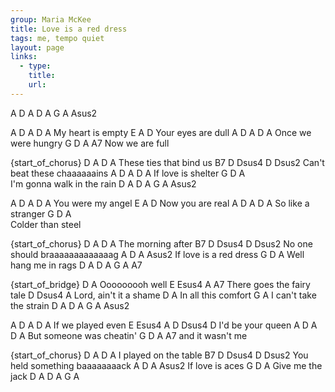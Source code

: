 ```yaml
---
group: Maria McKee
title: Love is a red dress
tags: me, tempo quiet
layout: page
links:
  - type: 
    title: 
    url: 
---
```



A    D  A    D  A    G   A   Asus2
     

A  D        A     D A
My heart is empty
E             A    D
Your eyes are dull
A    D       A      D A
Once we were hungry
G   D          A     A7
    Now we are full 
             
{start_of_chorus}
D               A        D A
These ties that bind us
B7                 D  Dsus4 D Dsus2
  Can't beat these chaaaaaains
A  D       A       D A
If love is shelter
G           D           A    
  I'm gonna walk in the rain
D   A   D   A   G   A  Asus2
   

A  D        A     D A
You were my angel
E             A    D
Now you are real
A    D       A      D A
So like a stranger
G           D           A    
Colder than steel

{start_of_chorus}
D           A     D A
The morning after
B7              D  Dsus4  D  Dsus2
  No one should braaaaaaaaaaaaag
A  D             A     Asus2
If love is a red dress
G      D          A
  Well hang me in rags
D   A   D   A   G   A   A7
   
{start_of_bridge}
D          A
Ooooooooh  well
E              Esus4 A    A7
There goes the fairy tale
D     Dsus4      A
Lord, ain't it a shame
D           A
In all this comfort
  G              A
I can't take the strain
D   A   D   A   G   A  Asus2
   

A  D         A     D A
If we played even
E     Esus4  A     D Dsus4 D
I'd be your queen
A   D           A        D A
But someone was cheatin'
G     D         A   A7
  and it wasn't me
   
{start_of_chorus}
D               A      D A
I played on the table
B7                   D  Dsus4 D  Dsus2
  You held something baaaaaaaack
A  D       A    Asus2
If love is aces
G  D           A
   Give me the jack
D   A   D   A   G   A


